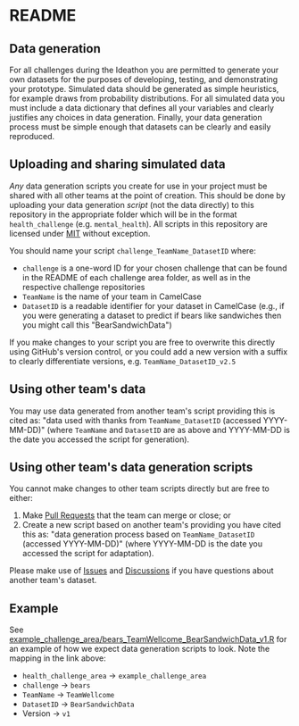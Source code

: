 # README

## Data generation

For all challenges during the Ideathon you are permitted to generate your own datasets for the purposes of developing, testing, and demonstrating your prototype.
Simulated data should be generated as simple heuristics, for example draws from probability distributions.
For all simulated data you must include a data dictionary that defines all your variables and clearly justifies any choices in data generation.
Finally, your data generation process must be simple enough that datasets can be clearly and easily reproduced.

## Uploading and sharing simulated data

*Any* data generation scripts you create for use in your project must be shared with all other teams at the point of creation.
This should be done by uploading your data generation *script* (not the data directly) to this repository in the appropriate folder which will be in the format `health_challenge` (e.g. `mental_health`).
All scripts in this repository are licensed under [MIT](https://github.com/WellcomeIdeathon2023/simulated_data/blob/main/LICENSE) without exception.

You should name your script `challenge_TeamName_DatasetID` where:

* `challenge` is a one-word ID for your chosen challenge that can be found in the README of each challenge area folder, as well as in the respective challenge repositories
* `TeamName` is the name of your team in CamelCase
* `DatasetID` is a readable identifier for your dataset in CamelCase (e.g., if you were generating a dataset to predict if bears like sandwiches then you might call this "BearSandwichData")

If you make changes to your script you are free to overwrite this directly using GitHub's version control, or you could add a new version with a suffix to clearly differentiate versions, e.g. `TeamName_DatasetID_v2.5`

## Using other team's data

You may use data generated from another team's script providing this is cited as: "data used with thanks from `TeamName_DatasetID` (accessed YYYY-MM-DD)" (where `TeamName` and `DatasetID` are as above and YYYY-MM-DD is the date you accessed the script for generation).

## Using other team's data generation scripts

You cannot make changes to other team scripts directly but are free to either:

1. Make [Pull Requests](https://github.com/WellcomeIdeathon2023/simulated_data/pulls) that the team can merge or close; or
2. Create a new script based on another team's providing you have cited this as: "data generation process based on `TeamName_DatasetID` (accessed YYYY-MM-DD)" (where YYYY-MM-DD is the date you accessed the script for adaptation).

Please make use of [Issues](https://github.com/WellcomeIdeathon2023/simulated_data/issues) and [Discussions](https://github.com/WellcomeIdeathon2023/simulated_data/discussions) if you have questions about another team's dataset.


## Example

See [example_challenge_area/bears_TeamWellcome_BearSandwichData_v1.R](example_challenge_area/bears_TeamWellcome_BearSandwichData_v1.R) for an example of how we expect data generation scripts to look.
Note the mapping in the link above:

* `health_challenge_area` -> `example_challenge_area`
* `challenge` -> `bears`
* `TeamName` -> `TeamWellcome`
* `DatasetID` -> `BearSandwichData`
* Version -> `v1`
